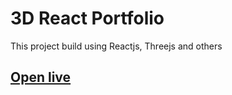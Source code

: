 # 3D React Portfolio

This project build using Reactjs, Threejs and others

## [Open live](https://rislammb-3d.netlify.app/)
